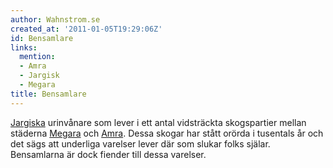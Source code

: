 ```yaml
---
author: Wahnstrom.se
created_at: '2011-01-05T19:29:06Z'
id: Bensamlare
links:
  mention:
  - Amra
  - Jargisk
  - Megara
title: Bensamlare
---
```


[Jargiska] urinvånare som lever i ett antal vidsträckta skogspartier mellan städerna [Megara] och
[Amra]. Dessa skogar har stått orörda i tusentals år och det sägs att underliga varelser lever där
som slukar folks själar. Bensamlarna är dock fiender till dessa varelser.

  [Jargiska]: Jargisk
  [Megara]: Megara
  [Amra]: Amra